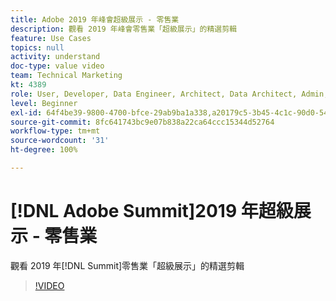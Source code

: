 ```yaml
---
title: Adobe 2019 年峰會超級展示 - 零售業
description: 觀看 2019 年峰會零售業「超級展示」的精選剪輯
feature: Use Cases
topics: null
activity: understand
doc-type: value video
team: Technical Marketing
kt: 4389
role: User, Developer, Data Engineer, Architect, Data Architect, Admin, Leader
level: Beginner
exl-id: 64f4be39-9800-4700-bfce-29ab9ba1a338,a20179c5-3b45-4c1c-90d0-54f7fd6a3bd1
source-git-commit: 8fc641743bc9e07b838a22ca64ccc15344d52764
workflow-type: tm+mt
source-wordcount: '31'
ht-degree: 100%

---
```


# [!DNL Adobe Summit]2019 年超級展示 - 零售業

觀看 2019 年[!DNL Summit]零售業「超級展示」的精選剪輯

>[!VIDEO](https://video.tv.adobe.com/v/30549/?quality=12&learn=on)
